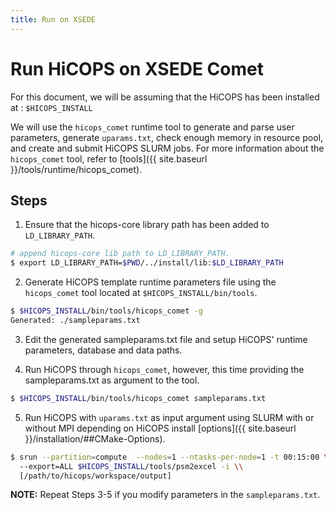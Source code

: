 ```yaml
---
title: Run on XSEDE
---
```

# Run HiCOPS on XSEDE Comet
For this document, we will be assuming that the HiCOPS has been installed at : `$HICOPS_INSTALL`

We will use the `hicops_comet` runtime tool to generate and parse user parameters, generate `uparams.txt`, check enough memory in resource pool, and create and submit HiCOPS SLURM jobs. For more information about the `hicops_comet` tool, refer to [tools]({{ site.baseurl }}/tools/runtime/hicops_comet).

## Steps
1. Ensure that the hicops-core library path has been added to `LD_LIBRARY_PATH`.      

```bash
# append hicops-core lib path to LD_LIBRARY_PATH.
$ export LD_LIBRARY_PATH=$PWD/../install/lib:$LD_LIBRARY_PATH
```

2. Generate HiCOPS template runtime parameters file using the `hicops_comet` tool located at `$HICOPS_INSTALL/bin/tools`.       

```bash
$ $HICOPS_INSTALL/bin/tools/hicops_comet -g
Generated: ./sampleparams.txt
```

3. Edit the generated sampleparams.txt file and setup HiCOPS' runtime parameters, database and data paths.     

4. Run HiCOPS through `hicops_comet`, however, this time providing the sampleparams.txt as argument to the tool.        

```bash
$ $HICOPS_INSTALL/bin/tools/hicops_comet sampleparams.txt
```

5. Run HiCOPS with `uparams.txt` as input argument using SLURM with or without MPI depending on HiCOPS install [options]({{ site.baseurl }}/installation/##CMake-Options).        

```bash
$ srun --partition=compute  --nodes=1 --ntasks-per-node=1 -t 00:15:00 \\
  --export=ALL $HICOPS_INSTALL/tools/psm2excel -i \\
  [/path/to/hicops/workspace/output]
```

**NOTE:** Repeat Steps 3-5 if you modify parameters in the `sampleparams.txt`.